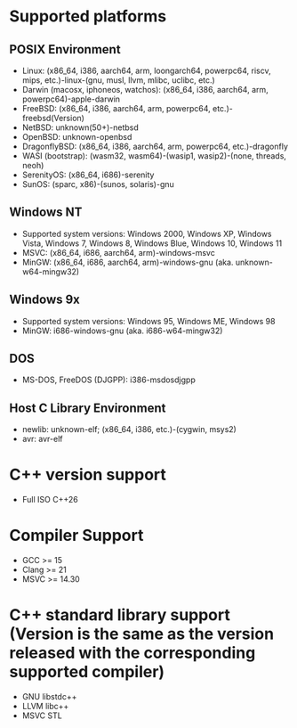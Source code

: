 # Supported platforms

## POSIX Environment
* Linux: (x86\_64, i386, aarch64, arm, loongarch64, powerpc64, riscv, mips, etc.)-linux-(gnu, musl, llvm, mlibc, uclibc, etc.)
* Darwin (macosx, iphoneos, watchos): (x86\_64, i386, aarch64, arm, powerpc64)-apple-darwin
* FreeBSD: (x86\_64, i386, aarch64, arm, powerpc64, etc.)-freebsd(Version)
* NetBSD: unknown(50+)-netbsd
* OpenBSD: unknown-openbsd
* DragonflyBSD: (x86\_64, i386, aarch64, arm, powerpc64, etc.)-dragonfly
* WASI (bootstrap): (wasm32, wasm64)-(wasip1, wasip2)-(none, threads, neoh)
* SerenityOS: (x86\_64, i686)-serenity
* SunOS: (sparc, x86)-(sunos, solaris)-gnu

## Windows NT
* Supported system versions: Windows 2000, Windows XP, Windows Vista, Windows 7, Windows 8, Windows Blue, Windows 10, Windows 11
* MSVC: (x86\_64, i686, aarch64, arm)-windows-msvc
* MinGW: (x86\_64, i686, aarch64, arm)-windows-gnu (aka. unknown-w64-mingw32)

## Windows 9x
* Supported system versions: Windows 95, Windows ME, Windows 98
* MinGW: i686-windows-gnu (aka. i686-w64-mingw32)

## DOS
* MS-DOS, FreeDOS (DJGPP): i386-msdosdjgpp

## Host C Library Environment
* newlib: unknown-elf; (x86\_64, i386, etc.)-(cygwin, msys2)
* avr: avr-elf

# C++ version support
- Full ISO C++26

# Compiler Support
- GCC >= 15
- Clang >= 21
- MSVC >= 14.30

# C++ standard library support (Version is the same as the version released with the corresponding supported compiler)
- GNU libstdc++
- LLVM libc++
- MSVC STL